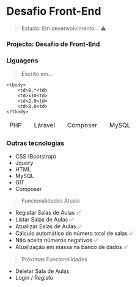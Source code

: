 # Desafio Front-End
> Estado: Em desenvolvimento... ⚠️

### Projecto: Desafio de Front-End

### Liguagens
> Escrito em...

<table>
    <thead>
        <td>PHP<td>
        <td>Láravel<td>
        <td>Composer<td>
        <td>MySQL<td>
    </thead>

    <tbody>
        <td>8.*<td>
        <td>x10<td>
        <td>2.0<td>
        <td>8.0<td>
    </tbody>
</table>

### Outras tecnologias
+ CSS (Bootstrap)
+ Jquery
+ HTML
+ MySQL
+ GIT
+ Composer

> Funcionalidades Atuais
* Registar Salas de Aulas ✅
* Listar Salas de Aulas ✅
* Atualizar Salas de Aulas ✅
* Cálculo automático do número total de salas ✅
* Não aceita números negativos ✅
* Atualização em massa na banco de dados ✅

> Próximas Funcionalidades
- Deletar Sala de Aulas
- Login / Registo


